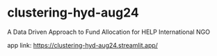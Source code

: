 # clustering-hyd-aug24
A Data Driven Approach to Fund Allocation for HELP International NGO


app link: https://clustering-hyd-aug24.streamlit.app/
